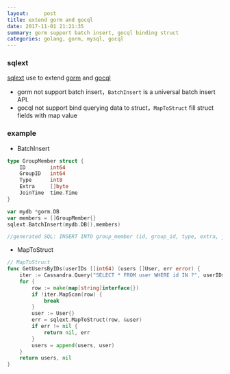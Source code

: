 ```yaml
---
layout:     post
title: extend gorm and gocql
date: 2017-11-01 21:21:35
summary: gorm support batch insert, gocql binding struct
categories: golang, gorm, mysql, gocql
---
```


### sqlext

[sqlext](https://github.com/btfak/sqlext) use to extend [gorm](https://github.com/jinzhu/gorm) and [gocql](https://github.com/gocql/gocql)

- gorm not support batch insert，`BatchInsert` is a universal batch insert API.
- gocql not support bind querying data to struct，`MapToStruct` fill struct fields with map value


### example

- BatchInsert  

```go
type GroupMember struct {
	ID        int64
	GroupID   int64
	Type      int8
	Extra     []byte
	JoinTime  time.Time
}

var mydb *gorm.DB
var members = []GroupMember{}
sqlext.BatchInsert(mydb.DB(),members)

//generated SQL: INSERT INTO group_member (id, group_id, type, extra, join_time) VALUES (?,?,?,?,?), (?,?,?,?,?) ...
```

- MapToStruct

```go
// MapToStruct
func GetUsersByIDs(userIDs []int64) (users []User, err error) {
	iter := Cassandra.Query("SELECT * FROM user WHERE id IN ?", userIDs).Iter()
	for {
		row := make(map[string]interface{})
		if !iter.MapScan(row) {
			break
		}
		user := User{}
		err = sqlext.MapToStruct(row, &user)
		if err != nil {
			return nil, err
		}
		users = append(users, user)
	}
	return users, nil
}
```